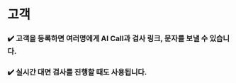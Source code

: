 # 고객    
### :heavy_check_mark: 고객을 등록하면 여러명에게 AI Call과 검사 링크, 문자를 보낼 수 있습니다.  
### :heavy_check_mark: 실시간 대면 검사를 진행할 때도 사용됩니다. 
